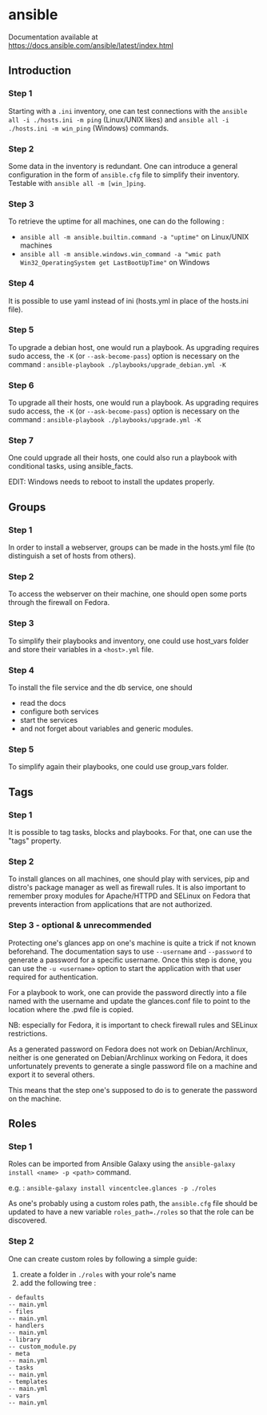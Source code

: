 # ansible

Documentation available at https://docs.ansible.com/ansible/latest/index.html

## Introduction

### Step 1
Starting with a `.ini` inventory, one can test connections with the `ansible all -i ./hosts.ini -m ping` (Linux/UNIX likes) 
and `ansible all -i ./hosts.ini -m win_ping` (Windows) commands.

### Step 2
Some data in the inventory is redundant. One can introduce a general configuration in the form of `ansible.cfg` file to simplify their inventory.
Testable with `ansible all -m [win_]ping`.

### Step 3
To retrieve the uptime for all machines, one can do the following :
- `ansible all -m ansible.builtin.command -a "uptime"` on Linux/UNIX machines
- `ansible all -m ansible.windows.win_command -a "wmic path Win32_OperatingSystem get LastBootUpTime"` on Windows

### Step 4
It is possible to use yaml instead of ini (hosts.yml in place of the hosts.ini file).

### Step 5
To upgrade a debian host, one would run a playbook.
As upgrading requires sudo access, the `-K` (or `--ask-become-pass`) option is necessary on the command : `ansible-playbook ./playbooks/upgrade_debian.yml -K`

### Step 6
To upgrade all their hosts, one would run a playbook.
As upgrading requires sudo access, the `-K` (or `--ask-become-pass`) option is necessary on the command : `ansible-playbook ./playbooks/upgrade.yml -K`

### Step 7
One could upgrade all their hosts, one could also run a playbook with conditional tasks, using ansible_facts.

EDIT: Windows needs to reboot to install the updates properly.

## Groups

### Step 1
In order to install a webserver, groups can be made in the hosts.yml file (to distinguish a set of hosts from others).

### Step 2
To access the webserver on their machine, one should open some ports through the firewall on Fedora.

### Step 3
To simplify their playbooks and inventory, one could use host_vars folder and store their variables in a `<host>.yml` file.

### Step 4
To install the file service and the db service, one should 
- read the docs
- configure both services
- start the services
- and not forget about variables and generic modules.

### Step 5
To simplify again their playbooks, one could use group_vars folder.

## Tags

### Step 1
It is possible to tag tasks, blocks and playbooks. For that, one can use the "tags" property.

### Step 2
To install glances on all machines, one should play with services, pip and distro's package manager
as well as firewall rules.
It is also important to remember proxy modules for Apache/HTTPD and SELinux on Fedora that prevents interaction
from applications that are not authorized.

### Step 3 - optional & unrecommended
Protecting one's glances app on one's machine is quite a trick if not known beforehand.
The documentation says to use `--username` and `--password` to generate a password for a specific username.
Once this step is done, you can use the `-u <username>` option to start the application with that user required for
authentication.

For a playbook to work, one can provide the password directly into a file named with the username
and update the glances.conf file to point to the location where the .pwd file is copied.

NB: especially for Fedora, it is important to check firewall rules and SELinux restrictions.

As a generated password on Fedora does not work on Debian/Archlinux, neither is one generated on Debian/Archlinux working on Fedora,
 it does unfortunately prevents to generate a single password file on a machine and export it to several others.

This means that the step one's supposed to do is to generate the password on the machine.

## Roles

### Step 1
Roles can be imported from Ansible Galaxy using the `ansible-galaxy install <name> -p <path>` command.

e.g. : `ansible-galaxy install vincentclee.glances -p ./roles`

As one's probably using a custom roles path, the `ansible.cfg` file should be updated to have a new variable `roles_path=./roles` 
so that the role can be discovered.

### Step 2
One can create custom roles by following a simple guide:
1. create a folder in `./roles` with your role's name
2. add the following tree :
```
- defaults
-- main.yml
- files
-- main.yml
- handlers
-- main.yml
- library
-- custom_module.py
- meta
-- main.yml
- tasks
-- main.yml
- templates
-- main.yml
- vars
-- main.yml
```

